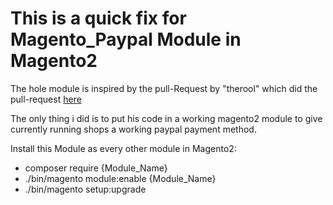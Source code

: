 # This is a quick fix for Magento_Paypal Module in Magento2
The hole module is inspired by the pull-Request by  "therool"
which did the pull-request [here](https://github.com/magento/magento2/pull/12401)

The only thing i did is to put his code in a working magento2 module to give currently running shops a working paypal payment method.

Install this Module as every other module in Magento2:
* composer require {Module_Name}
* ./bin/magento module:enable {Module_Name}
* ./bin/magento setup:upgrade

